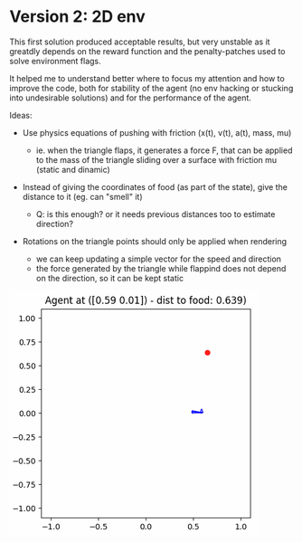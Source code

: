 # Version 2: 2D env

This first solution produced acceptable results, but very unstable as it greatdly depends on the reward function and the penalty-patches used to solve environment flags.

It helped me to understand better where to focus my attention and how to improve the code, both for stability of the agent (no env hacking or stucking into undesirable solutions) and for the performance of the agent.

Ideas:

* Use physics equations of pushing with friction (x(t), v(t), a(t), mass, mu)
  * ie. when the triangle flaps, it generates a force F, that can be applied to the mass of the triangle sliding over a surface with friction mu (static and dinamic)

* Instead of giving the coordinates of food (as part of the state), give the distance to it (eg. can "smell" it)
  
  * Q: is this enough? or it needs previous distances too to estimate direction? 

* Rotations on the triangle points should only be applied when rendering

  * we can keep updating a simple vector for the speed and direction
  * the force generated by the triangle while flappind does not depend on the direction, so it can be kept static


![./media/swimming_agent.gif](./media/swimming_agent.gif)
